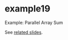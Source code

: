# example19
Example: Parallel Array Sum

See [related slides](https://docs.google.com/presentation/d/1Qr4qwiqhRgR1F46_asLmG6ubTbWKyoEZH9eUNZTuQG0/edit?usp=sharing).
